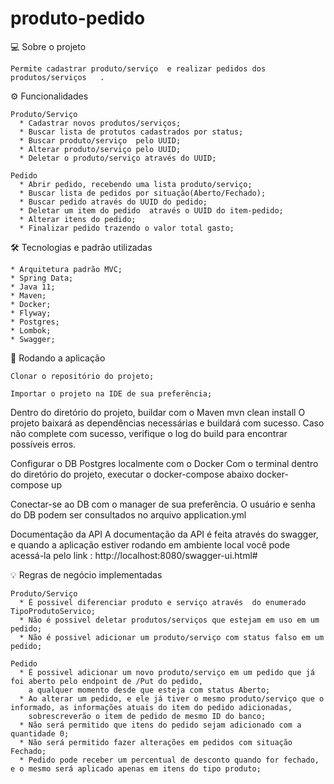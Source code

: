 # produto-pedido

  💻 Sobre o projeto
  
    Permite cadastrar produto/serviço  e realizar pedidos dos produtos/serviços   .

  ⚙️ Funcionalidades
    
    Produto/Serviço
      * Cadastrar novos produtos/serviços;
      * Buscar lista de protutos cadastrados por status;
      * Buscar produto/serviço  pelo UUID;
      * Alterar produto/serviço pelo UUID;
      * Deletar o produto/serviço através do UUID;

    Pedido
      * Abrir pedido, recebendo uma lista produto/serviço;
      * Buscar lista de pedidos por situação(Aberto/Fechado);
      * Buscar pedido através do UUID do pedido;
      * Deletar um item do pedido  através o UUID do item-pedido;
      * Alterar itens do pedido;
      * Finalizar pedido trazendo o valor total gasto;
      

  🛠 Tecnologias e padrão utilizadas
  
    * Arquitetura padrão MVC;
    * Spring Data;
    * Java 11;
    * Maven;
    * Docker;
    * Flyway;
    * Postgres;
    * Lombok;
    * Swagger;
    
  🧭 Rodando a aplicação
    
    Clonar o repositório do projeto;
    
    Importar o projeto na IDE de sua preferência;
    
   Dentro do diretório do projeto, buildar com o Maven
    mvn clean install
    O projeto baixará as dependências necessárias e buildará com sucesso. Caso não complete com sucesso, 
    verifique o log do build para encontrar possíveis erros.
   
   Configurar o DB Postgres localmente com o Docker
    Com o terminal dentro do diretório do projeto, executar o docker-compose abaixo
    docker-compose up
    
   Conectar-se ao DB com o manager de sua preferência. O usuário e senha do DB podem ser consultados no arquivo application.yml
    
   Documentação da API
    A documentação da API é feita através do swagger, e quando a aplicação estiver rodando em ambiente local você pode acessá-la pelo link :
    http://localhost:8080/swagger-ui.html#

💡 Regras de negócio implementadas
  
    Produto/Serviço
      * É possivel diferenciar produto e serviço através  do enumerado TipoProdutoServico;
      * Não é possivel deletar produtos/serviços que estejam em uso em um pedido;
      * Não é possivel adicionar um produto/serviço com status falso em um pedido;
      
    Pedido
      * É possivel adicionar um novo produto/serviço em um pedido que já foi aberto pelo endpoint de /Put do pedido, 
        a qualquer momento desde que esteja com status Aberto;
      * Ao alterar um pedido, e ele já tiver o mesmo produto/serviço que o informado, as informações atuais do item do pedido adicionadas, 
        sobrescreverão o item de pedido de mesmo ID do banco;
      * Não será permitido que itens do pedido sejam adicionado com a quantidade 0;
      * Não será permitido fazer alterações em pedidos com situação Fechado;
      * Pedido pode receber um percentual de desconto quando for fechado, e o mesmo será aplicado apenas em itens do tipo produto;
  
    



   



